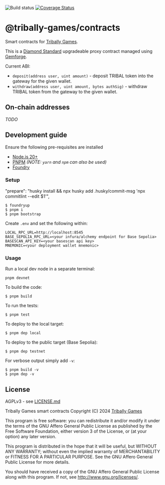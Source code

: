![Build status](https://github.com/tribally-games/contracts/actions/workflows/ci.yml/badge.svg?branch=main)
[![Coverage Status](https://coveralls.io/repos/github/tribally-games/contracts/badge.svg?t=wvNXqi)](https://coveralls.io/github/tribally-games/contracts)

# @tribally-games/contracts

Smart contracts for [Tribally Games](https://tribally.games).

This is a [Diamond Standard](https://eips.ethereum.org/EIPS/eip-2535) upgradeable proxy contract managed using [Gemforge](https://gemforge.xyz/). 

Current ABI:

- `deposit(address user, uint amount)` - deposit TRIBAL token into the gateway for the given wallet.
- `withdraw(address user, uint amount, bytes authSig)` - withdraw TRIBAL token from the gateway to the given wallet.

## On-chain addresses

_TODO_

## Development guide

Ensure the following pre-requisites are installed

* [Node.js 20+](https://nodejs.org)
* [PNPM](https://pnpm.io/) _(NOTE: `yarn` and `npm` can also be used)_
* [Foundry](https://github.com/foundry-rs/foundry/blob/master/README.md)

### Setup

"prepare": "husky install && npx husky add .husky/commit-msg 'npx commitlint --edit $1'",

```
$ foundryup
$ pnpm i
$ pnpm bootstrap
```

Create `.env` and set the following within:

```
LOCAL_RPC_URL=http://localhost:8545
BASE_SEPOLIA_RPC_URL=<your infura/alchemy endpoint for Base Sepolia>
BASESCAN_API_KEY=<your basescan api key>
MNEMONIC=<your deployment wallet mnemonic>
```

### Usage

Run a local dev node in a separate terminal:

```
pnpm devnet
```

To build the code:

```
$ pnpm build
```

To run the tests:

```
$ pnpm test
```

To deploy to the local target:

```
$ pnpm dep local
```

To deploy to the public target (Base Sepolia):

```
$ pnpm dep testnet
```

For verbose output simply add `-v`:

```
$ pnpm build -v
$ pnpm dep -v
```

## License

AGPLv3 - see [LICENSE.md](LICENSE.md)

Tribally Games smart contracts
Copyright (C) 2024  [Tribally Games](https://tribally.games)

This program is free software: you can redistribute it and/or modify
it under the terms of the GNU Affero General Public License as published by
the Free Software Foundation, either version 3 of the License, or
(at your option) any later version.

This program is distributed in the hope that it will be useful,
but WITHOUT ANY WARRANTY; without even the implied warranty of
MERCHANTABILITY or FITNESS FOR A PARTICULAR PURPOSE.  See the
GNU Affero General Public License for more details.

You should have received a copy of the GNU Affero General Public License
along with this program.  If not, see <http://www.gnu.org/licenses/>.